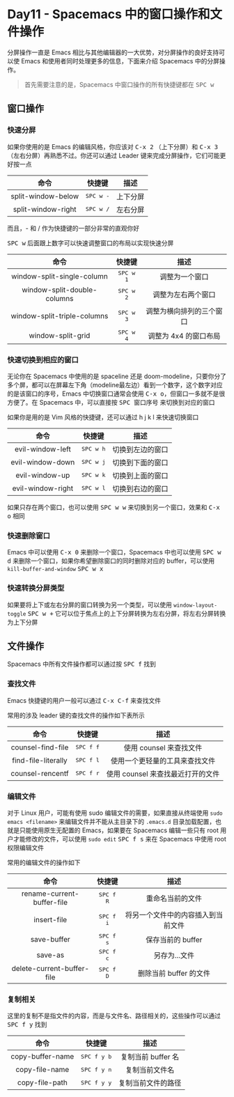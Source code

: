 # Day11 - Spacemacs 中的窗口操作和文件操作

分屏操作一直是 Emacs 相比与其他编辑器的一大优势，对分屏操作的良好支持可以使 Emacs 和使用者同时处理更多的信息，下面来介绍 Spacemacs 中的分屏操作。

> 首先需要注意的是，Spacemacs 中窗口操作的所有快捷键都在 <kbd>SPC w</kbd> 

## 窗口操作

### 快速分屏

如果你使用的是 Emacs 的编辑风格，你应该对 <kbd>C-x 2</kbd> （上下分屏）和 <kbd>C-x 3</kbd> （左右分屏）再熟悉不过。你还可以通过 Leader 键来完成分屏操作，它们可能更好按一点

|        命令        |       快捷键       |   描述   |
| :----------------: | :----------------: | :------: |
| split-window-below | <kbd>SPC w -</kbd> | 上下分屏 |
| split-window-right | <kbd>SPC w /</kbd> | 左右分屏 |

而且，- 和 / 作为快捷键的一部分非常的直观你好

<kbd>SPC w</kbd> 后面跟上数字可以快速调整窗口的布局以实现快速分屏

|            命令             |       快捷键       |           描述           |
| :-------------------------: | :----------------: | :----------------------: |
| window-split-single-column  | <kbd>SPC w 1</kbd> |      调整为一个窗口      |
| window-split-double-columns | <kbd>SPC w 2</kbd> |    调整为左右两个窗口    |
| window-split-triple-columns | <kbd>SPC w 3</kbd> | 调整为横向排列的三个窗口 |
|      window-split-grid      | <kbd>SPC w 4</kbd> |  调整为 4x4 的窗口布局   |

### 快速切换到相应的窗口

无论你在 Spacemacs 中使用的是 spaceline 还是 doom-modeline，只要你分了多个屏，都可以在屏幕左下角（modeline最左边）看到一个数字，这个数字对应的是该窗口的序号，Emacs 中切换窗口通常会使用 <kbd>C-x o</kbd>，但窗口一多就不是很方便了。在 Spacemacs 中，可以直接按 <kbd>SPC 窗口序号</kbd> 来切换到对应的窗口

如果你是用的是 Vim 风格的快捷键，还可以通过 h j k l 来快速切换窗口

|       命令        |       快捷键       |       描述       |
| :---------------: | :----------------: | :--------------: |
| evil-window-left  | <kbd>SPC w h</kbd> | 切换到左边的窗口 |
| evil-window-down  | <kbd>SPC w j</kbd> | 切换到下面的窗口 |
|  evil-window-up   | <kbd>SPC w k</kbd> | 切换到上面的窗口 |
| evil-window-right | <kbd>SPC w l</kbd> | 切换到右边的窗口 |

如果只存在两个窗口，也可以使用 <kbd>SPC w w</kbd> 来切换到另一个窗口，效果和 <kbd>C-x o</kbd> 相同

### 快速删除窗口

Emacs 中可以使用 <kbd>C-x 0</kbd> 来删除一个窗口，Spacemacs 中也可以使用 <kbd>SPC w d</kbd> 来删除一个窗口，如果你希望删除窗口的同时删除对应的 buffer，可以使用 `kill-buffer-and-window` <kbd>SPC w x</kbd>

### 快速转换分屏类型

如果要将上下或左右分屏的窗口转换为另一个类型，可以使用 `window-layout-toggle` <kbd>SPC w +</kbd> 它可以位于焦点上的上下分屏转换为左右分屏，将左右分屏转换为上下分屏

## 文件操作

Spacemacs 中所有文件操作都可以通过按 <kbd>SPC f</kbd> 找到

### 查找文件

Emacs 快捷键的用户一般可以通过 <kbd>C-x C-f</kbd> 来查找文件

常用的涉及 leader 键的查找文件的操作如下表所示

| 命令                | 快捷键             | 描述                              |
|:-------------------:|:------------------:|:---------------------------------:|
| counsel-find-file   | <kbd>SPC f f</kbd> | 使用 counsel 来查找文件           |
| find-file-literally | <kbd>SPC f l</kbd> | 使用一个更轻量的工具来查找文件    |
| counsel-rencentf    | <kbd>SPC f r</kbd> | 使用 counsel 来查找最近打开的文件 |

### 编辑文件

对于 Linux 用户，可能有使用 sudo 编辑文件的需要，如果直接从终端使用 `sudo emacs <filename>` 来编辑文件并不能从主目录下的 `.emacs.d` 目录加载配置，也就是只能使用原生无配置的 Emacs，如果要在 Spacemacs 编辑一些只有 root 用户才能修改的文件，可以使用 `sudo edit` <kbd>SPC f s</kbd> 来在 Spacemacs 中使用 root 权限编辑文件

常用的编辑文件的操作如下

| 命令                       | 快捷键             | 描述                               |
|:--------------------------:|:------------------:|:----------------------------------:|
| rename-current-buffer-file | <kbd>SPC f R</kbd> | 重命名当前的文件                   |
| insert-file                | <kbd>SPC f i</kbd> | 将另一个文件中的内容插入到当前文件 |
| save-buffer                | <kbd>SPC f s</kbd> | 保存当前的 buffer                  |
| save-as                    | <kbd>SPC f c</kbd> | 另存为...文件                      |
| delete-current-buffer-file | <kbd>SPC f D</kbd> | 删除当前 buffer 的文件             |

### 复制相关

这里的复制不是指文件的内容，而是与文件名、路径相关的，这些操作可以通过 <kbd>SPC f y</kbd> 找到

|       命令       |        快捷键        |        描述        |
| :--------------: | :------------------: | :----------------: |
| copy-buffer-name | <kbd>SPC f y b</kbd> | 复制当前 buffer 名 |
|  copy-file-name  | <kbd>SPC f y n</kbd> |   复制当前文件名   |
|  copy-file-path  | <kbd>SPC f y y</kbd> | 复制当前文件的路径 |
